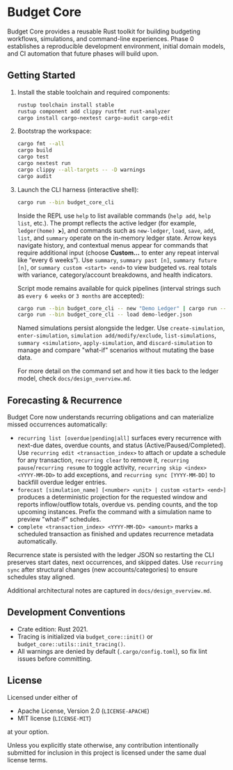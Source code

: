 # Budget Core

Budget Core provides a reusable Rust toolkit for building budgeting workflows, simulations, and command-line experiences. Phase 0 establishes a reproducible development environment, initial domain models, and CI automation that future phases will build upon.

## Getting Started

1. Install the stable toolchain and required components:

   ```sh
   rustup toolchain install stable
   rustup component add clippy rustfmt rust-analyzer
   cargo install cargo-nextest cargo-audit cargo-edit
   ```

2. Bootstrap the workspace:

   ```sh
   cargo fmt --all
   cargo build
   cargo test
   cargo nextest run
   cargo clippy --all-targets -- -D warnings
   cargo audit
   ```

3. Launch the CLI harness (interactive shell):

   ```sh
   cargo run --bin budget_core_cli
   ```

   Inside the REPL use `help` to list available commands (`help add`, `help list`, etc.). The prompt reflects the active ledger (for example, `ledger(home) ⮞`), and commands such as `new-ledger`, `load`, `save`, `add`, `list`, and `summary` operate on the in-memory ledger state. Arrow keys navigate history, and contextual menus appear for commands that require additional input (choose **Custom...** to enter any repeat interval like “every 6 weeks”). Use `summary`, `summary past [n]`, `summary future [n]`, or `summary custom <start> <end>` to view budgeted vs. real totals with variance, category/account breakdowns, and health indicators.

   Script mode remains available for quick pipelines (interval strings such as `every 6 weeks` or `3 months` are accepted):

   ```sh
   cargo run --bin budget_core_cli -- new "Demo Ledger" | cargo run --bin budget_core_cli -- save demo-ledger.json
   cargo run --bin budget_core_cli -- load demo-ledger.json
   ```

   Named simulations persist alongside the ledger. Use `create-simulation`, `enter-simulation`, `simulation add/modify/exclude`, `list-simulations`, `summary <simulation>`, `apply-simulation`, and `discard-simulation` to manage and compare "what-if" scenarios without mutating the base data.

   For more detail on the command set and how it ties back to the ledger model, check `docs/design_overview.md`.

## Forecasting & Recurrence

Budget Core now understands recurring obligations and can materialize missed occurrences automatically:

- `recurring list [overdue|pending|all]` surfaces every recurrence with next-due dates, overdue counts, and status (Active/Paused/Completed). Use `recurring edit <transaction_index>` to attach or update a schedule for any transaction, `recurring clear` to remove it, `recurring pause`/`recurring resume` to toggle activity, `recurring skip <index> <YYYY-MM-DD>` to add exceptions, and `recurring sync [YYYY-MM-DD]` to backfill overdue ledger entries.
- `forecast [simulation_name] [<number> <unit> | custom <start> <end>]` produces a deterministic projection for the requested window and reports inflow/outflow totals, overdue vs. pending counts, and the top upcoming instances. Prefix the command with a simulation name to preview "what-if" schedules.
- `complete <transaction_index> <YYYY-MM-DD> <amount>` marks a scheduled transaction as finished and updates recurrence metadata automatically.

Recurrence state is persisted with the ledger JSON so restarting the CLI preserves start dates, next occurrences, and skipped dates. Use `recurring sync` after structural changes (new accounts/categories) to ensure schedules stay aligned.

Additional architectural notes are captured in `docs/design_overview.md`.

## Development Conventions

- Crate edition: Rust 2021.
- Tracing is initialized via `budget_core::init()` or `budget_core::utils::init_tracing()`.
- All warnings are denied by default (`.cargo/config.toml`), so fix lint issues before committing.

## License

Licensed under either of

- Apache License, Version 2.0 (`LICENSE-APACHE`)
- MIT license (`LICENSE-MIT`)

at your option.

Unless you explicitly state otherwise, any contribution intentionally submitted for inclusion in this project is licensed under the same dual license terms.
